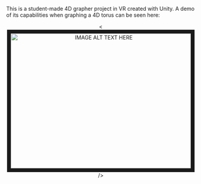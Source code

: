 This is a student-made 4D grapher project in VR created with Unity. A demo of its capabilities when graphing a 4D torus can be seen here: 
<br />
<div style="text-align:center"><<a href="http://www.youtube.com/watch?feature=player_embedded&v=YgSxN4g0NNE
" target="_blank"><img src="http://img.youtube.com/vi/YgSxN4g0NNE/0.jpg" 
alt="IMAGE ALT TEXT HERE" width="480" height="360" border="10" /></a>/></div>
